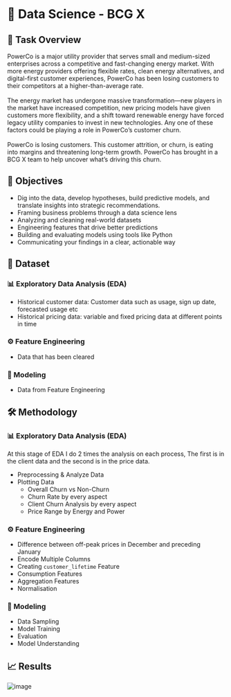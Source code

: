 # 💼 Data Science - BCG X
## 🧠 Task Overview
PowerCo is a major utility provider that serves small and medium-sized enterprises across a competitive and fast-changing energy market.
With more energy providers offering flexible rates, clean energy alternatives, and digital-first customer experiences, 
PowerCo has been losing customers to their competitors at a higher-than-average rate. </br></br>
The energy market has undergone massive transformation—new players in the market have increased competition, 
new pricing models have given customers more flexibility, and a shift toward renewable energy have forced legacy utility companies to invest in new technologies.
Any one of these factors could be playing a role in PowerCo’s customer churn.</br></br>
PowerCo is losing customers. This customer attrition, or churn, is eating into margins and threatening long-term growth.
PowerCo has brought in a BCG X team to help uncover what’s driving this churn.
## 🎯 Objectives
- Dig into the data, develop hypotheses, build predictive models, and translate insights into strategic recommendations.
- Framing business problems through a data science lens
- Analyzing and cleaning real-world datasets
- Engineering features that drive better predictions
- Building and evaluating models using tools like Python
- Communicating your findings in a clear, actionable way
## 📁 Dataset
### 📊 Exploratory Data Analysis (EDA)
- Historical customer data: Customer data such as usage, sign up date, forecasted usage etc
- Historical pricing data: variable and fixed pricing data at different points in time
### ⚙️ Feature Engineering
- Data that has been cleared
### 🧪 Modeling
- Data from Feature Engineering
## 🛠️ Methodology
### 📊 Exploratory Data Analysis (EDA)
At this stage of EDA I do 2 times the analysis on each process, 
The first is in the client data and the second is in the price data.
- Preprocessing & Analyze Data
- Plotting Data
  - Overall Churn vs Non-Churn
  - Churn Rate by every aspect
  - Client Churn Analysis by every aspect
  - Price Range by Energy and Power
### ⚙️ Feature Engineering
- Difference between off-peak prices in December and preceding January
- Encode Multiple Columns
- Creating `customer_lifetime` Feature
- Consumption Features
- Aggregation Features
- Normalisation
### 🧪 Modeling
- Data Sampling
- Model Training
- Evaluation
- Model Understanding
## 📈 Results
![image](https://github.com/user-attachments/assets/7a99013f-64c0-427c-9ee2-1a44d23ce2e6)
